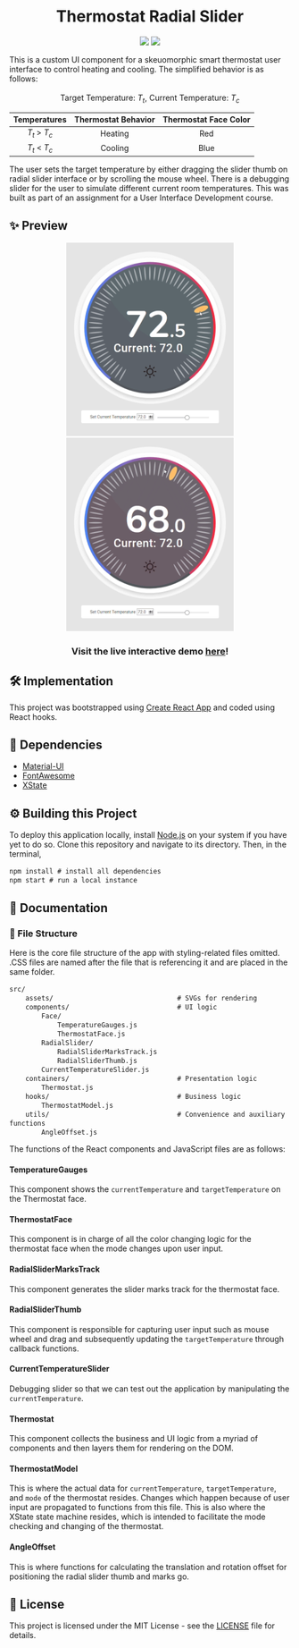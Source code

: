 <h1 align="center">Thermostat Radial Slider</h1>
<p align="center">
  <a href = "https://reactjs.org"><img src="https://img.shields.io/badge/Made%20with-React-23425C?logo=react"></a>
  <a href = "https://github.com/yauyenching/thermostat-radial-slider/blob/master/LICENSE"><img src="https://img.shields.io/badge/License-MIT-informational"></a>
</p>
This is a custom UI component for a skeuomorphic smart thermostat user interface to control heating and cooling. The simplified behavior is as follows:
<br><br>
<div align="center">
Target Temperature: <i>T<sub>t</sub></i>, Current Temperature: <i>T<sub>c</sub></i>

| Temperatures | Thermostat Behavior | Thermostat Face Color |
| :--: | :--: | :--: |
| <i>T<sub>t</sub></i> > <i>T<sub>c</sub></i><br>| Heating | Red |
| <i>T<sub>t</sub></i> < <i>T<sub>c</sub></i><br>| Cooling | Blue |
</div>

The user sets the target temperature by either dragging the slider thumb on radial slider interface or by scrolling the mouse wheel. There is a debugging slider for the user to simulate different current room temperatures. This was built as part of an assignment for a User Interface Development course.

## ✨ Preview ##
<div align="center">
  <img src="https://raw.githubusercontent.com/yauyenching/thermostat-radial-slider/master/preview/thermostat_hotter.gif" width="300">
  <img src="https://raw.githubusercontent.com/yauyenching/thermostat-radial-slider/master/preview/thermostat_colder.gif" width="300">
  <h3>Visit the live interactive demo <a href="https://yauyenching.github.io/thermostat-radial-slider/">here</a>!</h3>
</div>

## 🛠️ Implementation ##
This project was bootstrapped using [Create React App](https://github.com/facebook/create-react-app) and coded using React hooks.

## 🧰 Dependencies ##
* [Material-UI](https://v4.mui.com/)
* [FontAwesome](https://fontawesome.com/docs/web/use-with/react/)
* [XState](https://xstate.js.org/docs/)

## ⚙️ Building this Project ##
To deploy this application locally, install [Node.js](https://nodejs.org/en/) on your system if you have yet to do so. Clone this repository and navigate to its directory. Then, in the terminal,
```
npm install # install all dependencies
npm start # run a local instance
```

## 📖 Documentation ##
### 📂 File Structure
Here is the core file structure of the app with styling-related files omitted. .CSS files are named after the file that is referencing it and are placed in the same folder.
```
src/
    assets/                               # SVGs for rendering
    components/                           # UI logic
        Face/
            TemperatureGauges.js
            ThermostatFace.js
        RadialSlider/
            RadialSliderMarksTrack.js
            RadialSliderThumb.js
        CurrentTemperatureSlider.js
    containers/                           # Presentation logic
        Thermostat.js
    hooks/                                # Business logic
        ThermostatModel.js
    utils/                                # Convenience and auxiliary functions
        AngleOffset.js
```
The functions of the React components and JavaScript files are as follows:

#### TemperatureGauges
This component shows the `currentTemperature` and `targetTemperature` on the Thermostat face.

#### ThermostatFace
This component is in charge of all the color changing logic for the thermostat face when the mode changes upon user input.

#### RadialSliderMarksTrack
This component generates the slider marks track for the thermostat face.

#### RadialSliderThumb
This component is responsible for capturing user input such as mouse wheel and drag and subsequently updating the `targetTemperature` through callback functions.

#### CurrentTemperatureSlider
Debugging slider so that we can test out the application by manipulating the `currentTemperature`.

#### Thermostat
This component collects the business and UI logic from a myriad of components and then layers them for rendering on the DOM.

#### ThermostatModel
This is where the actual data for `currentTemperature`, `targetTemperature`, and `mode` of the thermostat resides. Changes which happen because of user input are propagated to functions from this file. This is also where the XState state machine resides, which is intended to facilitate the mode checking and changing of the thermostat.

#### AngleOffset
This is where functions for calculating the translation and rotation offset for positioning the radial slider thumb and marks go.

## 📝 License ##
This project is licensed under the MIT License - see the [LICENSE](https://github.com/yauyenching/thermostat-radial-slider/blob/master/LICENSE) file for details.
